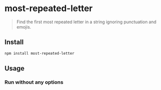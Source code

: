 # most-repeated-letter

> Find the first most repeated letter in a string ignoring punctuation and emojis.

## Install

```sh
npm install most-repeated-letter
```

## Usage

### Run without any options